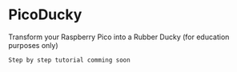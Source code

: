 # PicoDucky
Transform your Raspberry Pico into a Rubber Ducky (for education purposes only)


`Step by step tutorial comming soon`

